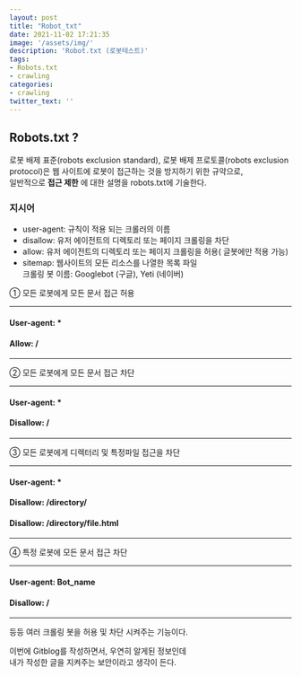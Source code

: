 ```yaml
---
layout: post
title: "Robot_txt"
date: 2021-11-02 17:21:35
image: '/assets/img/'
description: 'Robot.txt (로봇테스트)'
tags:
- Robots.txt
- crawling
categories:
- crawling
twitter_text: ''
---
```


## Robots.txt ?

로봇 배제 표준(robots exclusion standard), 로봇 배제 프로토콜(robots exclusion protocol)은 웹 사이트에 로봇이 접근하는 것을 방지하기 위한 규약으로,  
일반적으로 __접근 제한__ 에 대한 설명을 robots.txt에 기술한다.

### 지시어 ###

- user-agent: 규칙이 적용 되는 크롤러의 이름
- disallow: 유저 에이전트의 디렉토리 또는 페이지 크롤링을 차단
- allow: 유저 에이전트의 디렉토리 또는 페이지 크롤링을 허용( 글봇에만 적용 가능)
- sitemap: 웹사이트의 모든 리소스를 나열한 목록 파일  
크롤링 봇 이름: Googlebot (구글), Yeti (네이버)

① 모든 로봇에게 모든 문서 접근 허용  

---
#### User-agent: * #### 
#### Allow: / ####

---

② 모든 로봇에게 모든 문서 접근 차단  

---

#### User-agent: *  ####
#### Disallow: / ####

---

③ 모든 로봇에게 디렉터리 및 특정파일 접근을 차단  

---

#### User-agent: *  ####
#### Disallow: /directory/  ####
#### Disallow: /directory/file.html ####

---  

④ 특정 로봇에 모든 문서 접근 차단  

---

#### User-agent: Bot_name #### 
#### Disallow: / ####

---  

등등 여러 크롤링 봇을 허용 및 차단 시켜주는 기능이다.

이번에 Gitblog를 작성하면서, 우연히 알게된 정보인데  
내가 작성한 글을 지켜주는 보안이라고 생각이 든다.

